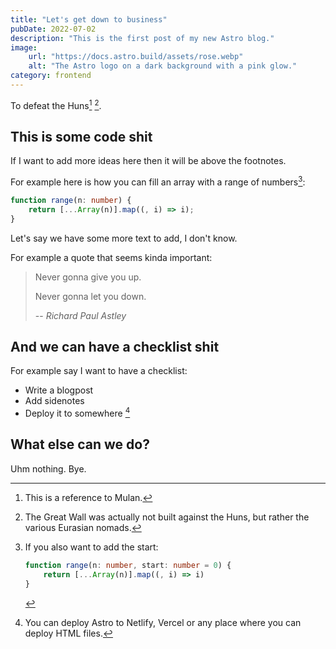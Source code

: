 ```yaml
---
title: "Let's get down to business"
pubDate: 2022-07-02
description: "This is the first post of my new Astro blog."
image:
    url: "https://docs.astro.build/assets/rose.webp"
    alt: "The Astro logo on a dark background with a pink glow."
category: frontend
---
```


To defeat the Huns[^mulan] [^huns].

[^mulan]: This is a reference to Mulan.
[^huns]: The Great Wall was actually not built against the Huns, but rather the various Eurasian nomads.

## This is some code shit

If I want to add more ideas here then it will be above the footnotes.

For example here is how you can fill an array with a range of numbers[^start]:

```ts
function range(n: number) {
    return [...Array(n)].map((, i) => i);
}
```

[^start]: If you also want to add the start:

    ```ts
    function range(n: number, start: number = 0) {
        return [...Array(n)].map((, i) => i)
    }
    ```

Let's say we have some more text to add, I don't know.

For example a quote that seems kinda important:

> Never gonna give you up.
>
> Never gonna let you down.
>
> -- _Richard Paul Astley_

## And we can have a checklist shit

For example say I want to have a checklist:

-   Write a blogpost
-   Add sidenotes
-   Deploy it to somewhere [^deploy]

[^deploy]: You can deploy Astro to Netlify, Vercel or any place where you can deploy HTML files.

## What else can we do?

Uhm nothing. Bye.
